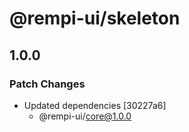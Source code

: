 # @rempi-ui/skeleton

## 1.0.0

### Patch Changes

- Updated dependencies [30227a6]
  - @rempi-ui/core@1.0.0

